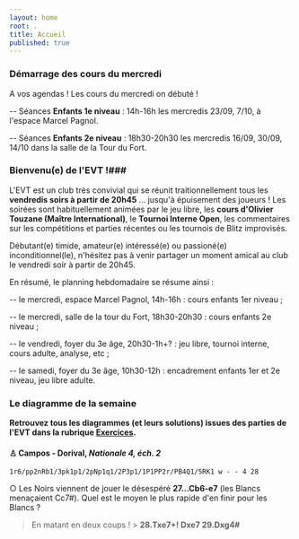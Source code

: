 ```yaml
---
layout: home
root: .
title: Accueil
published: true
---
```









### Démarrage des cours du mercredi ###

A vos agendas ! Les cours du mercredi on débuté ! 

-- Séances **Enfants 1e niveau** : 14h-16h les mercredis 23/09, 7/10, à l'espace Marcel Pagnol.

-- Séances **Enfants 2e niveau** : 18h30-20h30 les mercredis 16/09, 30/09, 14/10 dans la salle de la Tour du Fort.

### Bienvenu(e) de l'EVT !###

L'EVT est un club très convivial qui se réunit traitionnellement tous les **vendredis soirs à partir de 20h45** ... jusqu'à épuisement des joueurs ! Les soirées sont habituellement animées par le jeu libre, les **cours d'Olivier Touzane (Maître International)**, le **Tournoi Interne Open**, les commentaires sur les compétitions et parties récentes ou les tournois de Blitz improvisés.

Débutant(e) timide, amateur(e) intéressé(e) ou passioné(e) inconditionnel(le), n'hésitez pas à venir partager un moment amical au club le vendredi soir à partir de 20h45.

En résumé, le planning hebdomadaire se résume ainsi :

-- le mercredi, espace Marcel Pagnol, 14h-16h : cours enfants 1er niveau ;

-- le mercredi, salle de la tour du Fort, 18h30-20h30 : cours enfants 2e niveau ;

-- le vendredi, foyer du 3e âge, 20h30-1h+? : jeu libre, tournoi interne, cours adulte, analyse, etc ;

-- le samedi, foyer du 3e âge, 10h30-12h : encadrement enfants 1er et 2e niveau, jeu libre adulte.


### Le diagramme de la semaine ###

**Retrouvez tous les diagrammes (et leurs solutions) issues des parties de l'EVT dans la rubrique [Exercices](http://echiquier-villeneuve-tolosane.github.io/exercices.html "Exercices").**

#### &#9817; **Campos - Dorival**, *Nationale 4, éch. 2*

`1r6/pp2nRb1/3pk1p1/2pNp1q1/2P3p1/1P1PP2r/PB4Q1/5RK1 w - - 4 28`

&#9675; Les Noirs viennent de jouer le désespéré **27...Cb6-e7** (les Blancs menaçaient Cc7#). Quel est le moyen le plus rapide d'en finir pour les Blancs ?

> En matant en deux coups ! > **28.Txe7+! Dxe7 29.Dxg4#** 
